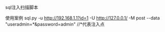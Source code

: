 sql注入扫描脚本


使用案例
sql.py -u http://192.168.1.1?id=1 -U http://127.0.0.1/ -M post --data "useradmin=*&password=admin"             //*代表注入点

